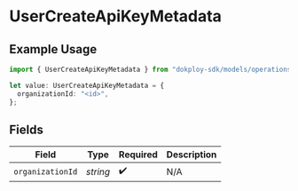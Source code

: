 # UserCreateApiKeyMetadata

## Example Usage

```typescript
import { UserCreateApiKeyMetadata } from "dokploy-sdk/models/operations";

let value: UserCreateApiKeyMetadata = {
  organizationId: "<id>",
};
```

## Fields

| Field              | Type               | Required           | Description        |
| ------------------ | ------------------ | ------------------ | ------------------ |
| `organizationId`   | *string*           | :heavy_check_mark: | N/A                |